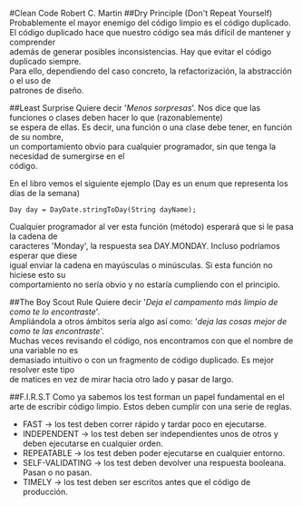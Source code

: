 #Clean Code Robert C. Martin
##Dry Principle (Don't Repeat Yourself)
Probablemente el mayor enemigo del código limpio es el código duplicado.<br>
El código duplicado hace que nuestro código sea más difícil de mantener y comprender<br>
además de generar posibles inconsistencias. Hay que evitar el código duplicado siempre.<br>
Para ello, dependiendo del caso concreto, la refactorización, la abstracción o el uso de<br>
patrones de diseño.<br>

##Least Surprise
Quiere decir '_Menos sorpresas_'. Nos dice que las funciones o clases deben hacer lo que (razonablemente)<br>
se espera de ellas. Es decir, una función o una clase debe tener, en función de su nombre,<br>
un comportamiento obvio para cualquier programador, sin que tenga la necesidad de sumergirse en el<br>
código.<br>

En el libro vemos el siguiente ejemplo (Day es un enum que representa los días de la semana)
```
Day day = DayDate.stringToDay(String dayName);
```
Cualquier programador al ver esta función (método) esperará que si le pasa la cadena de<br>
caracteres 'Monday', la respuesta sea DAY.MONDAY. Incluso podríamos esperar que diese<br>
igual enviar la cadena en mayúsculas o minúsculas. Si esta función no hiciese esto su<br>
comportamiento no sería obvio y no estaría cumpliendo con el principio.

##The Boy Scout Rule
Quiere decir '_Deja el campamento más limpio de como te lo encontraste_'.<br>
Ampliándola a otros ámbitos sería algo así como: '_deja las cosas mejor de como te las
encontraste_'.<br>
Muchas veces revisando el código, nos encontramos con que el nombre de una variable no es<br>
demasiado intuitivo o con un fragmento de código duplicado. Es mejor resolver este tipo<br>
de matices en vez de mirar hacia otro lado y pasar de largo.

##F.I.R.S.T
Como ya sabemos los test forman un papel fundamental en el arte de escribir código limpio.
Estos deben cumplir con una serie de reglas.
* FAST -> los test deben correr rápido y tardar poco en ejecutarse.
* INDEPENDENT -> los test deben ser independientes unos de otros y deben ejecutarse en cualquier orden.
* REPEATABLE -> los test deben poder ejecutarse en cualquier entorno.
* SELF-VALIDATING -> los test deben devolver una respuesta booleana. Pasan o no pasan.
* TIMELY -> los test deben ser escritos antes que el código de producción.

